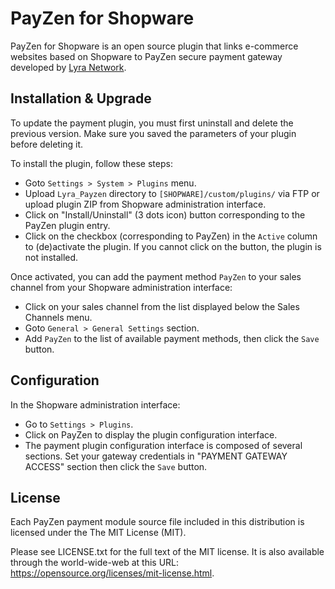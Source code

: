 # PayZen for Shopware

PayZen for Shopware is an open source plugin that links e-commerce websites based on Shopware to PayZen secure payment gateway developed by [Lyra Network](https://www.lyra.com/).

## Installation & Upgrade

To update the payment plugin, you must first uninstall and delete the previous version. Make sure you saved the parameters of your plugin before deleting it.

To install the plugin, follow these steps:
- Goto `Settings > System > Plugins` menu.
- Upload `Lyra_Payzen` directory to `[SHOPWARE]/custom/plugins/` via FTP or upload plugin ZIP from Shopware administration interface.
- Click on "Install/Uninstall" (3 dots icon) button corresponding to the PayZen plugin entry.
- Click on the checkbox (corresponding to PayZen) in the `Active` column to (de)activate the plugin. If you cannot click on the button, the plugin is not installed.

Once activated, you can add the payment method `PayZen` to your sales channel from your Shopware administration interface:
- Click on your sales channel from the list displayed below the Sales Channels menu.
- Goto `General > General Settings` section.
- Add `PayZen` to the list of available payment methods, then click the `Save` button.

## Configuration

In the Shopware administration interface:
- Go to `Settings > Plugins`.
- Click on PayZen to display the plugin configuration interface.
- The payment plugin configuration interface is composed of several sections. Set your gateway credentials in "PAYMENT GATEWAY ACCESS" section then click the `Save` button.

## License

Each PayZen payment module source file included in this distribution is licensed under the The MIT License (MIT).

Please see LICENSE.txt for the full text of the MIT license. It is also available through the world-wide-web at this URL: https://opensource.org/licenses/mit-license.html.